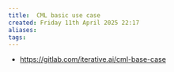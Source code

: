 ```yaml
---
title:  CML basic use case
created: Friday 11th April 2025 22:17
aliases: 
tags: 
---
```

- https://gitlab.com/iterative.ai/cml-base-case

